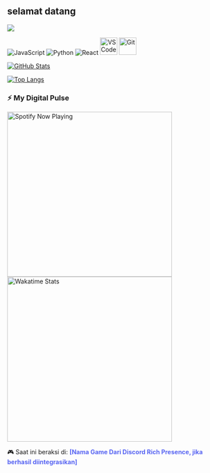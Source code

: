 ## selamat datang 
<!--

-->

![](https://autonetmagz.com/wp-content/uploads/2018/08/2019-lamborghini-aventador-svj.jpg)



<p align="left">
  <img src="https://img.shields.io/badge/JavaScript-F7DF1E?style=for-the-badge&logo=javascript&logoColor=black" alt="JavaScript">
  <img src="https://img.shields.io/badge/Python-3776AB?style=for-the-badge&logo=python&logoColor=white" alt="Python">
  <img src="https://img.shields.io/badge/React-61DAFB?style=for-the-badge&logo=react&logoColor=black" alt="React">
  <img src="https://cdn.jsdelivr.net/gh/devicons/devicon/icons/vscode/vscode-original.svg" alt="VS Code" width="40" height="40"/>
  <img src="https://cdn.jsdelivr.net/gh/devicons/devicon/icons/git/git-original.svg" alt="Git" width="40" height="40"/>
</p>
<!--
 badge: https://shields.io
 bahasa: https://devicon.dev
-->


[![GitHub Stats](https://github-readme-stats.vercel.app/api?username=munirudin2024&show_icons=true&theme=nord)](https://github.com/anuraghazra/github-readme-stats)

[![Top Langs](https://github-readme-stats.vercel.app/api/top-langs/?username=munirudin2024&layout=compact&theme=nord)](https://github.com/anuraghazra/github-readme-stats)
<!--
https://github.com/anuraghazra/github-readme-stats
-->



### ⚡ My Digital Pulse

<p align="left">
  <img src="https://spotify-recently-played-card.vercel.app/api?user=YOUR_SPOTIFY_USERNAME" alt="Spotify Now Playing" width="380" style="margin-right: 20px;"/>
  <img src="https://github-readme-stats.vercel.app/api/wakatime?username=YOUR_WAKATIME_USERNAME&layout=compact&theme=dark" alt="Wakatime Stats" width="380"/>
</p>

<p align="left">
  🎮 Saat ini beraksi di: <strong style="color: #5865F2;">[Nama Game Dari Discord Rich Presence, jika berhasil diintegrasikan]</strong>
</p>
